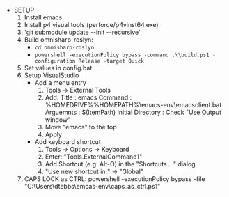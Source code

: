 
* SETUP
  1. Install emacs
  2. Install p4 visual tools (perforce/p4vinst64.exe)
  3. 'git submodule update --init --recursive'
  4. Build omnisharp-roslyn:
     * `cd omnisharp-roslyn`
     * `powershell -executionPolicy bypass -command .\\build.ps1 -configuration Release -target Quick`
  5. Set values in config.bat
  6. Setup VisualStudio
     - Add a menu entry
       1. Tools -> External Tools
       2. Add:
            Title : emacs
            Command : %HOMEDRIVE%%HOMEPATH%\emacs-env\emacsclient.bat
            Arguemnts : $(ItemPath)
            Initial Directory : <empty>
            Check "Use Output window"
       3. Move "emacs" to the top
       4. Apply
     - Add keyboard shortcut
       1. Tools -> Options -> Keyboard
       2. Enter: "Tools.ExternalCommand1"
       3. Add Shortcut (e.g. Alt-O) in the "Shortcuts ..." dialog
       4. "Use new shortcut in:" -> "Global"
  7. CAPS LOCK as CTRL:
     powershell -executionPolicy bypass -file "C:\Users\dtebbs\emcas-env\caps_as_ctrl.ps1"
